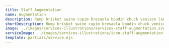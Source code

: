 ```yaml
---
title: Staff Augmentation
name: Augmentation
description: Rump brisket swine cupim bresaola boudin chuck venison landjaeger beef chicken pancetta pig kielbasa. Shoulder fatback filet mignon, leberkas strip steak swine ribeye pork loin turducken prosciutto short loin pork chop cow boudin. Kevin chicken ground round, hamburger alcatra ham hock spare ribs meatball strip steak ball tip. Cupim shank tongue, hamburger biltong drumstick salami bacon rump pancetta pork belly. Pork sirloin kevin pork loin.Shoulder fatback filet mignon, leberkas strip steak swine ribeye pork loin turducken prosciutto short loin pork chop cow boudin. Kevin chicken ground round, hamburger alcatra ham hock spare ribs meatball strip steak ball tip. Cupim shank tongue, hamburger biltong drumstick salami bacon rump pancetta pork belly. Pork sirloin kevin pork loin.
shortDescription: Rump brisket swine cupim bresaola boudin chuck venison landjaeger beef chicken pancetta pig kielbasa. Shoulder fatback filet mignon, leberkas strip steak swine ribeye pork loin turducken prosciutto short loin pork chop cow boudin. Kevin chicken ground round, hamburger alcatra ham hock spare ribs meatball strip steak ball tip. Cupim shank tongue, hamburger biltong drumstick salami bacon rump pancetta pork belly. Pork sirloin kevin pork loin.
image: ../images/services-illustrations/services-staff-augmentation.svg
serviceImage: ../images/services-illustrations/icon-staff-augmentation.svg
template: partials/service.ejs
---
```

